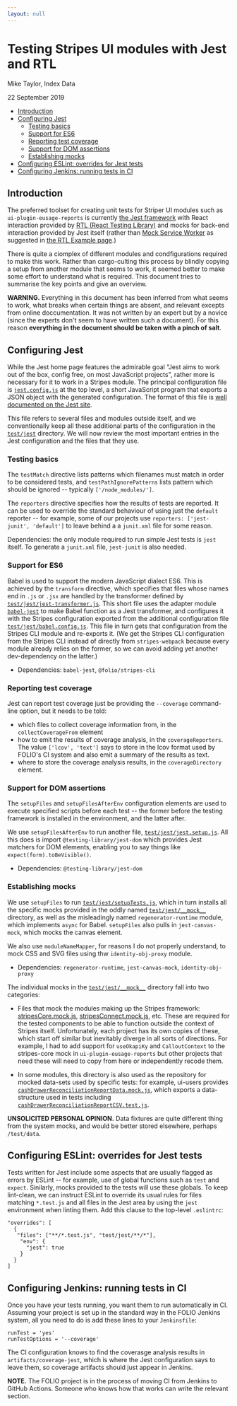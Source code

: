```yaml
---
layout: null
---
```


# Testing Stripes UI modules with Jest and RTL

Mike Taylor, Index Data

22 September 2019

<!-- md2toc -l 2 testing-with-jest-and-rtl.md -->
* [Introduction](#introduction)
* [Configuring Jest](#configuring-jest)
    * [Testing basics](#testing-basics)
    * [Support for ES6](#support-for-es6)
    * [Reporting test coverage](#reporting-test-coverage)
    * [Support for DOM assertions](#support-for-dom-assertions)
    * [Establishing mocks](#establishing-mocks)
* [Configuring ESLint: overrides for Jest tests](#configuring-eslint-overrides-for-jest-tests)
* [Configuring Jenkins: running tests in CI](#configuring-jenkins-running-tests-in-ci)



## Introduction

The preferred toolset for creating unit tests for Striper UI
modules such as `ui-plugin-eusage-reports` is currently
[the Jest framework](https://jestjs.io/)
with React interaction provided by
[RTL (React Testing Library)](https://testing-library.com/docs/react-testing-library/intro)
and mocks for back-end interaction provided by Jest itself (rather than
[Mock Service Worker](https://mswjs.io/)
as suggested in
[the RTL Example page](https://testing-library.com/docs/react-testing-library/example-intro).)

There is quite a ciomplex of different modules and condfigurations required to make this work. Rather than cargo-culting this process by blindly copying a setup from another module that seems to work, it seemed better to make some effort to understand what is required. This document tries to summarise the key points and give an overview.

**WARNING.** Everything in this document has been inferred from what seems to work, what breaks when certain things are absent, and relevant excepts from online doccumentation. It was not written by an expert but by a novice (since the experts don't seem to have written such a document). For this reason **everything in the document should be taken with a pinch of salt**.



## Configuring Jest

While the Jest home page features the admirable goal "Jest aims to work out of the box, config free, on most JavaScript projects", rather more is necessary for it to work in a Stripes module. The principal configuration file is [`jest.config.js`](../jest.config.js) at the top level, a short JavaScript program that exports a JSON object with the generated configuration. The format of this file is [well documented on the Jest site](https://jestjs.io/docs/configuration).

This file refers to several files and modules outside itself, and we conventionally keep all these additional parts of the configuration in the [`test/jest`](../test/jest) directory. We will now review the most important entries in the Jest configuration and the files that they use.


### Testing basics

The `testMatch` directive lists patterns which filenames must match in order to be considered tests, and `testPathIgnorePatterns` lists pattern which should be ignored -- typically `['/node_modules/']`.

The `reporters` directive specifies how the results of tests are reported. It can be used to override the standard behaviour of using just the `default` reporter -- for example, some of our projects use `reporters: ['jest-junit', 'default']` to leave behind a a `junit.xml` file for some reason.

Dependencies: the only module required to run simple Jest tests is `jest` itself. To generate a `junit.xml` file, `jest-junit` is also needed.


### Support for ES6

Babel is used to support the modern JavaScript dialect ES6. This is achieved by the `transform` directive, which specifies that files whose names end in `.js` or `.jsx` are handled by the transformer defined by [`test/jest/jest-transformer.js`](../test/jest/jest-transformer.js). This short file uses the adapter module [`babel-jest`](https://www.npmjs.com/package/babel-jest) to make Babel function as a Jest transformer, and configures it with the Stripes configuration exported from the additional configuration file [`test/jest/babel.config.js`](../test/jest/babel.config.js). This file in turn gets that configuration from the Stripes CLI module and re-exports it. (We get the Stripes CLI configuration from the Stripes CLI instead of directly from `stripes-webpack` because every module already relies on the former, so we can avoid adding yet another dev-dependency on the latter.)

* Dependencies: `babel-jest`, `@folio/stripes-cli`


### Reporting test coverage

Jest can report test coverage just be providing the `--coverage` command-line option, but it needs to be told:
* which files to collect coverage information from, in the `collectCoverageFrom` element
* how to emit the results of coverage analysis, in the `coverageReporters`. The value `['lcov', 'text']` says to store in the lcov format used by FOLIO's CI system and also emit a summary of the results as text.
* where to store the coverage analysis results, in the `coverageDirectory` element.


### Support for DOM assertions

The `setupFiles` and `setupFilesAfterEnv` configuration elements are used to execute specified scripts before each test -- the former before the testing framework is installed in the environment, and the latter after.

We use `setupFilesAfterEnv` to run another file, [`test/jest/jest.setup.js`](../test/jest/jest.setup.js). All this does is import `@testing-library/jest-dom` which provides Jest matchers for DOM elements, enabling you to say things like `expect(form).toBeVisible()`.

* Dependencies: `@testing-library/jest-dom`


### Establishing mocks

We use `setupFiles` to run [`test/jest/setupTests.js`](../test/jest/setupTests.js), which in turn installs all the specific mocks provided in the oddly named [`test/jest/__mock__`](../test/jest/__mock__) directory, as well as the misleadingly named `regenerator-runtime` module, which implements `async` for Babel. `setupFiles` also pulls in `jest-canvas-mock`, which mocks the canvas element.

We also use `moduleNameMapper`, for reasons I do not properly understand, to mock CSS and SVG files using thw `identity-obj-proxy` module.

* Dependencies: `regenerator-runtime`, `jest-canvas-mock`, `identity-obj-proxy`

The individual mocks in the [`test/jest/__mock__`](../test/jest/__mock__) directory fall into two categories:

* Files that mock the modules making up the Stripes framework:
[stripesCore.mock.js](../test/jest/__mock__/stripesCore.mock.js),
[stripesConnect.mock.js](../test/jest/__mock__/stripesConnect.mock.js),
etc.
These are required for the tested components to be able to function outside the context of Stripes itself. Unfortunately, each project has its own copies of these, which start off similar but inevitably diverge in all sorts of directions. For example, I had to add support for `useOkapiKy` and `CalloutContext` to the stripes-core mock in `ui-plugin-eusage-reports` but other projects that need these will need to copy from here or independently recode them.

* In some modules, this directory is also used as the repository for mocked data-sets used by specific tests: for example, ui-users provides [`cashDrawerReconciliationReportData.mock.js`](https://github.com/folio-org/ui-users/blob/master/test/jest/__mock__/cashDrawerReconciliationReportData.mock.js), which exports a data-structure used in tests including [`cashDrawerReconciliationReportCSV.test.js`](https://github.com/folio-org/ui-users/blob/master/src/components/data/reports/cashDrawerReconciliationReportCSV.test.js).

**UNSOLICITED PERSONAL OPINION.** Data fixtures are quite different thing from the system mocks, and would be better stored elsewhere, perhaps `/test/data`.


## Configuring ESLint: overrides for Jest tests

Tests written for Jest include some aspects that are usually flagged as errors by ESLint -- for example, use of global functions such as `test` and `expect`. Sinilarly, mocks provided to the tests will use these globals. To keep lint-clean, we can instruct ESLint to override its usual rules for files matching `*.test.js` and all files in the Jest area by using the `jest` environment when linting them. Add this clause to the top-level `.eslintrc`:

	"overrides": [
	  {
	   "files": ["**/*.test.js", "test/jest/**/*"],
	    "env": {
	      "jest": true
	    }
	  }
	]



## Configuring Jenkins: running tests in CI

Once you have your tests running, you want them to run automatically in CI. Assuming your project is set up in the standard way in the FOLIO Jenkins system, all you need to do is add these lines to your `Jenkinsfile`:

	runTest = 'yes'
	runTestOptions = '--coverage'

The CI configuration knows to find the coverasge analysis results in `artifacts/coverage-jest`, which is where the Jest configuration says to leave them, so coverage artifacts should just appear in Jenkins.

**NOTE.** The FOLIO project is in the process of moving CI from Jenkins to GitHub Actions. Someone who knows how that works can write the relevant section.



